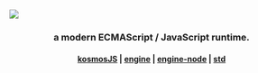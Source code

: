 <h1><img src="https://raw.githubusercontent.com/kosmosJS/kosmosJS/main/doc/header.png" /></h1>

<h3 align="center">a modern ECMAScript / JavaScript runtime.</h3>
<h4 align="center"><a href="https://github.com/kosmosJS/kosmosJS">kosmosJS</a> | <a href="https://github.com/kosmosJS/engine">engine</a> | <a href="https://github.com/kosmosJS/engine-node">engine-node</a> | <a href="https://github.com/kosmosJS/std">std</a></p>
